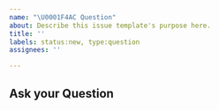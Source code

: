 ```yaml
---
name: "\U0001F4AC Question"
about: Describe this issue template's purpose here.
title: ''
labels: status:new, type:question
assignees: ''

---
```


## Ask your Question

<!-- Ask your question -->
